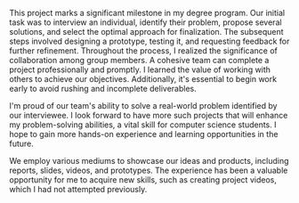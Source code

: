 This project marks a significant milestone in my degree program. Our initial task was to interview an individual, identify their problem, propose several solutions, and select the optimal approach for finalization. The subsequent steps involved designing a prototype, testing it, and requesting feedback for further refinement. 
Throughout the process, I realized the significance of collaboration among group members. A cohesive team can complete a project professionally and promptly. I learned the value of working with others to achieve our objectives. Additionally, it's essential to begin work early to avoid rushing and incomplete deliverables.

I'm proud of our team's ability to solve a real-world problem identified by our interviewee. I look forward to have more such projects that will enhance my problem-solving abilities, a vital skill for computer science students. I hope to gain more hands-on experience and learning opportunities in the future.

We employ various mediums to showcase our ideas and products, including reports, slides, videos, and prototypes. The experience has been a valuable opportunity for me to acquire new skills, such as creating project videos, which I had not attempted previously. 
